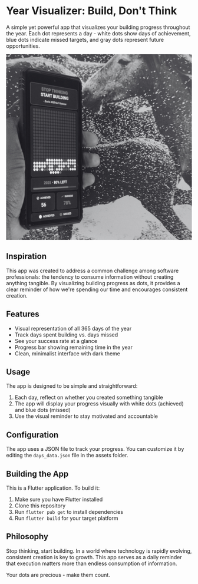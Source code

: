 # Year Visualizer: Build, Don't Think

A simple yet powerful app that visualizes your building progress throughout the year. Each dot represents a day - white dots show days of achievement, blue dots indicate missed targets, and gray dots represent future opportunities.

![Year Visualizer App Screenshot](app_screenshot.png)

## Inspiration

This app was created to address a common challenge among software professionals: the tendency to consume information without creating anything tangible. By visualizing building progress as dots, it provides a clear reminder of how we're spending our time and encourages consistent creation.

## Features

- Visual representation of all 365 days of the year
- Track days spent building vs. days missed
- See your success rate at a glance
- Progress bar showing remaining time in the year
- Clean, minimalist interface with dark theme

## Usage

The app is designed to be simple and straightforward:
1. Each day, reflect on whether you created something tangible
2. The app will display your progress visually with white dots (achieved) and blue dots (missed)
3. Use the visual reminder to stay motivated and accountable

## Configuration

The app uses a JSON file to track your progress. You can customize it by editing the `days_data.json` file in the assets folder.

## Building the App

This is a Flutter application. To build it:

1. Make sure you have Flutter installed
2. Clone this repository
3. Run `flutter pub get` to install dependencies
4. Run `flutter build` for your target platform

## Philosophy

Stop thinking, start building. In a world where technology is rapidly evolving, consistent creation is key to growth. This app serves as a daily reminder that execution matters more than endless consumption of information.

Your dots are precious - make them count.